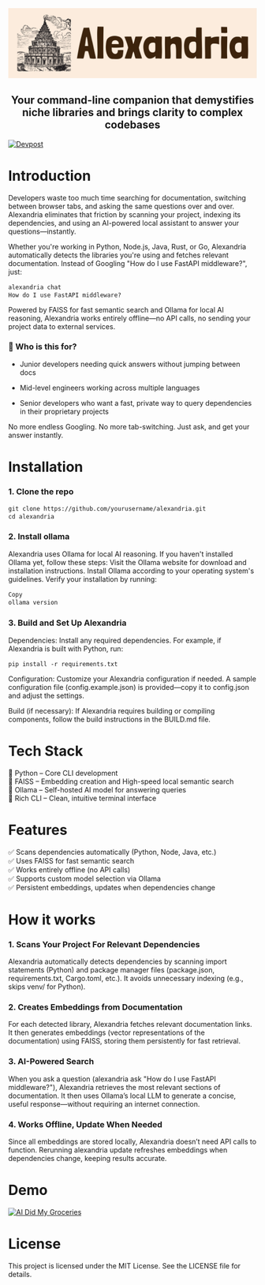 <picture>
  <img alt="Shows an image of Library of Alexandria with the text to the right, beige background." src="./static/alexandria.png"  width="full">
</picture>

<h2 align="center">Your command-line companion that demystifies niche libraries and brings clarity to complex codebases </h2>

[![Devpost](https://img.shields.io/badge/Devpost-HackIllinois_2025%20-blue?logo=devpost)](https://devpost.com/software/883389/joins/frpgZq6YfHu1kdWQSLLKmQ)

# Introduction
Developers waste too much time searching for documentation, switching between browser tabs, and asking the same questions over and over. Alexandria eliminates that friction by scanning your project, indexing its dependencies, and using an AI-powered local assistant to answer your questions—instantly.

Whether you're working in Python, Node.js, Java, Rust, or Go, Alexandria automatically detects the libraries you're using and fetches relevant documentation. Instead of Googling "How do I use FastAPI middleware?", just:
```
alexandria chat
How do I use FastAPI middleware?
```
Powered by FAISS for fast semantic search and Ollama for local AI reasoning, Alexandria works entirely offline—no API calls, no sending your project data to external services.

### 🚀 Who is this for?

- Junior developers needing quick answers without jumping between docs

- Mid-level engineers working across multiple languages

- Senior developers who want a fast, private way to query dependencies in their proprietary projects

No more endless Googling. No more tab-switching. Just ask, and get your answer instantly.

# Installation

### 1. Clone the repo 
```
git clone https://github.com/yourusername/alexandria.git
cd alexandria
```
### 2. Install ollama

Alexandria uses Ollama for local AI reasoning. If you haven't installed Ollama yet, follow these steps:
Visit the Ollama website for download and installation instructions.
Install Ollama according to your operating system's guidelines.
Verify your installation by running:

```bash
Copy
ollama version
```

### 3. Build and Set Up Alexandria
Dependencies: Install any required dependencies. For example, if Alexandria is built with Python, run:
```
pip install -r requirements.txt
```
Configuration: Customize your Alexandria configuration if needed. A sample configuration file (config.example.json) is provided—copy it to config.json and adjust the settings.

Build (if necessary): If Alexandria requires building or compiling components, follow the build instructions in the BUILD.md file.

# Tech Stack
🔧 Python – Core CLI development \
🔧 FAISS – Embedding creation and High-speed local semantic search \
🔧 Ollama – Self-hosted AI model for answering queries \
🔧 Rich CLI – Clean, intuitive terminal interface

# Features
✅ Scans dependencies automatically (Python, Node, Java, etc.) \
✅ Uses FAISS for fast semantic search \
✅ Works entirely offline (no API calls) \
✅ Supports custom model selection via Ollama \
✅ Persistent embeddings, updates when dependencies change

# How it works
### 1.  Scans Your Project For Relevant Dependencies

Alexandria automatically detects dependencies by scanning import statements (Python) and package manager files (package.json, requirements.txt, Cargo.toml, etc.).
It avoids unnecessary indexing (e.g., skips venv/ for Python).

### 2. Creates Embeddings from Documentation

For each detected library, Alexandria fetches relevant documentation links.
It then generates embeddings (vector representations of the documentation) using FAISS, storing them persistently for fast retrieval.

### 3. AI-Powered Search

When you ask a question (alexandria ask "How do I use FastAPI middleware?"), Alexandria retrieves the most relevant sections of documentation.
It then uses Ollama’s local LLM to generate a concise, useful response—without requiring an internet connection.

### 4. Works Offline, Update When Needed

Since all embeddings are stored locally, Alexandria doesn’t need API calls to function.
Rerunning alexandria update refreshes embeddings when dependencies change, keeping results accurate.

# Demo

[![AI Did My Groceries](https://github.com/user-attachments/assets/d9359085-bde6-41d4-aa4e-6520d0221872)](https://www.youtube.com/watch?v=L2Ya9PYNns8)

# License
This project is licensed under the MIT License. See the LICENSE file for details.

